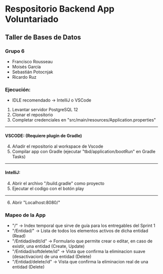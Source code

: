 # Respositorio Backend App Voluntariado 

## Taller de Bases de Datos

### Grupo 6
* Francisco Rousseau
* Moisés García
* Sebastián Potocnjak
* Ricardo Ruz

### Ejecución:

* IDLE recomendado -> IntelliJ o VSCode

1. Levantar servidor PostgreSQL 12
2. Clonar el repositorio
3. Completar credenciales en "src/main/resources/Application.properties"
-----------------------------------
#### VSCODE: (Requiere plugin de Gradle)
4. Añadir el repositorio al workspace de Vscode
5. Compilar app con Gradle (ejecutar "tbd/application/bootRun" en Gradle Tasks)
-----------------------------------
#### IntelliJ:
4. Abrir el archivo "/build.gradle" como proyecto
5. Ejecutar el codigo con el botón play
-----------------------------------
6. Abrir "Localhost:8080/"


### Mapeo de la App

* "/" -> Index temporal que sirve de guía para los entregables del Sprint 1
* "/Entidad/" -> Lista de todos los elementos activos de dicha entidad (Read)
* "/Entidad/edit/id" -> Formulario que permite crear o editar, en caso de existir, una entidad (Create, Update)
* "/Entidad/softdelete/id" -> Vista que confirma la eliminacion suave (desactivacion) de una entidad (Delete)
* "/Entidad/delete/id" -> Vista que confirma la eliminacion real de una entidad (Delete)
